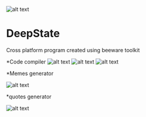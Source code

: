 
![alt text](https://deaf-mute-pump.000webhostapp.com/im.png)
# DeepState
Cross platform program created using beeware toolkit

*Code compiler
![alt text](https://ibb.co/zrxqcbg)
![alt text](https://deaf-mute-pump.000webhostapp.com/rex-list.png)
![alt text](https://deaf-mute-pump.000webhostapp.com/rex.png)

*Memes generator

![alt text](https://deaf-mute-pump.000webhostapp.com/memes-cap.png)

*quotes generator

![alt text](https://deaf-mute-pump.000webhostapp.com/quotes-cap.png)
